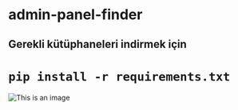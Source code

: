 # admin-panel-finder

## Gerekli kütüphaneleri indirmek için
# ``` pip install -r requirements.txt ```


![This is an image](https://i.hizliresim.com/2ij70p1.png)
